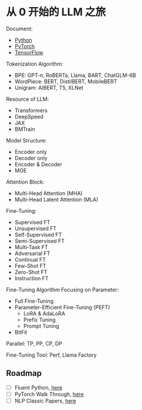 # 从 0 开始的 LLM 之旅

Document:

- [Python](https://docs.python.org/3/)
- [PyTorch](https://pytorch.org/docs/stable/index.html)
- [TensorFlow](https://www.tensorflow.org/api_docs/python/tf)

Tokenization Algorithm:
- BPE: GPT-n, RoBERTa, Llama, BART, ChatGLM-6B
- WordPiece: BERT, DistilBERT, MobileBERT
- Unigram: AIBERT, T5, XLNet

Resource of LLM:
- Transformers
- DeepSpeed
- JAX
- BMTrain

Model Structure:
- Encoder only
- Decoder only
- Encoder & Decoder
- MOE

Attention Block:
- Multi-Head Attention (MHA)
- Multi-Head Latent Attention (MLA)

Fine-Tuning:
- Supervised FT
- Unsupervised FT
- Self-Supervised FT
- Semi-Supervised FT
- Multi-Task FT
- Adversarial FT
- Continual FT
- Few-Shot FT
- Zero-Shot FT
- Instruction FT

Fine-Tuning Algorithm Focusing on Parameter:
- Full Fine-Tuning
- Parameter-Efficient Fine-Tuning (PEFT)
  - LoRA & AdaLoRA
  - Prefix Tuning
  - Prompt Tuning
- BitFit

Parallel: TP, PP, CP, DP

Fine-Tuning Tool: Perf, Llama Factory

## Roadmap

- [ ] Fluent Python, [here](./Python.md)
- [ ] PyTorch Walk Through, [here](./PyTorch.md)
- [ ] NLP Classic Papers, [here](./LLM%20Paper.md)